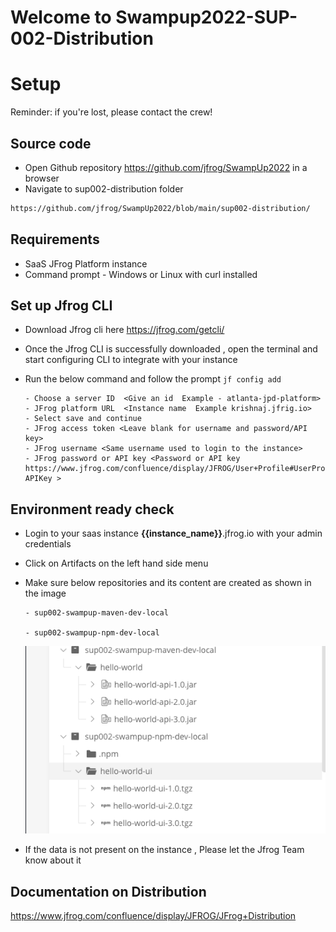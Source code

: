 # Welcome to Swampup2022-SUP-002-Distribution

# Setup

Reminder: if you're lost, please contact the crew!

## Source code

- Open Github repository https://github.com/jfrog/SwampUp2022 in a browser
- Navigate to sup002-distribution folder

```bash
https://github.com/jfrog/SwampUp2022/blob/main/sup002-distribution/
```

## Requirements

- SaaS JFrog Platform instance
- Command prompt - Windows or Linux with curl installed

## Set up Jfrog CLI 

- Download Jfrog cli here https://jfrog.com/getcli/
- Once the Jfrog CLI is successfully downloaded , open the terminal and start configuring CLI to integrate with your instance 
- Run the below command and follow the prompt
      `jf config add`
      
      - Choose a server ID  <Give an id  Example - atlanta-jpd-platform>
      - JFrog platform URL  <Instance name  Example krishnaj.jfrig.io>
      - Select save and continue 
      - JFrog access token <Leave blank for username and password/API key>
      - JFrog username <Same username used to login to the instance>
      - JFrog password or API key <Password or API key https://www.jfrog.com/confluence/display/JFROG/User+Profile#UserProfile-APIKey >

## Environment ready check 

- Login to your saas instance **{{instance_name}}**.jfrog.io with  your admin credentials
- Click on Artifacts on the left hand side menu 
  <Insert image>
- Make sure below repositories and its content are created as shown in the image 
  
      - sup002-swampup-maven-dev-local
  
      - sup002-swampup-npm-dev-local
  
  ![](.images/repo-verify.png)

- If the data is not present on the instance , Please let the Jfrog Team know about it 

## Documentation on Distribution 

https://www.jfrog.com/confluence/display/JFROG/JFrog+Distribution


